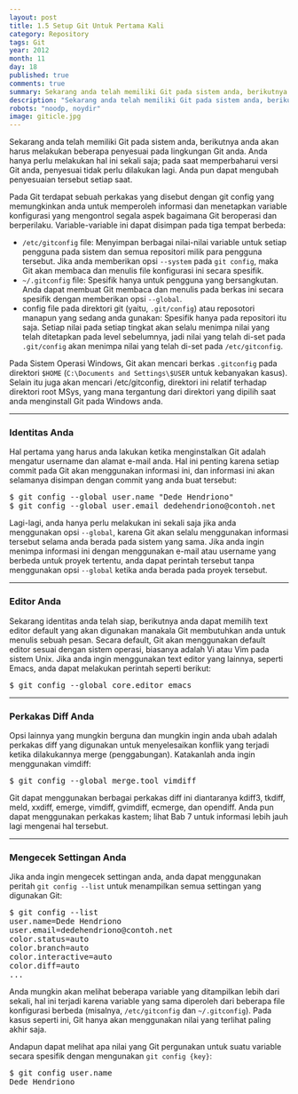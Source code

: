 ```yaml
---
layout: post
title: 1.5 Setup Git Untuk Pertama Kali
category: Repository
tags: Git
year: 2012
month: 11
day: 18
published: true
comments: true
summary: Sekarang anda telah memiliki Git pada sistem anda, berikutnya anda akan harus melakukan beberapa penyesuai pada lingkungan Git anda. Anda hanya perlu melakukan hal ini sekali saja; pada saat memperbaharui versi Git anda, penyesuai tidak perlu dilakukan lagi.
description: "Sekarang anda telah memiliki Git pada sistem anda, berikutnya anda akan harus melakukan beberapa penyesuai pada lingkungan Git anda. Anda hanya perlu melakukan hal ini sekali saja; pada saat memperbaharui versi Git anda, penyesuai tidak perlu dilakukan lagi"
robots: "noodp, noydir"
image: giticle.jpg
---
```

<p>Sekarang anda telah memiliki Git pada sistem anda, berikutnya anda akan harus melakukan beberapa penyesuai pada lingkungan Git anda. Anda hanya perlu melakukan hal ini sekali saja; pada saat memperbaharui versi Git anda, penyesuai tidak perlu dilakukan lagi. Anda pun dapat mengubah penyesuaian tersebut setiap saat.</p><p>Pada Git terdapat sebuah perkakas yang disebut dengan git config yang memungkinkan anda untuk memperoleh informasi dan menetapkan variable konfigurasi yang mengontrol segala aspek bagaimana Git beroperasi dan berperilaku. Variable-variable ini dapat disimpan pada tiga tempat berbeda:</p><ul><li><code>/etc/gitconfig</code> file: Menyimpan berbagai nilai-nilai variable untuk setiap pengguna pada sistem dan semua repositori milik para pengguna tersebut. Jika anda memberikan opsi <code>--system</code> pada <code>git config</code>, maka Git akan membaca dan menulis file konfigurasi ini secara spesifik.</li><li><code>~/.gitconfig</code> file: Spesifik hanya untuk pengguna yang bersangkutan. Anda dapat membuat Git membaca dan menulis pada berkas ini secara spesifik dengan memberikan opsi <code>--global</code>. </li>
<li>config file pada direktori git (yaitu, <code>.git/config</code>) atau reposotori manapun yang sedang anda gunakan: Spesifik hanya pada repositori itu saja. Setiap nilai pada setiap tingkat akan selalu menimpa nilai yang telah ditetapkan pada level sebelumnya, jadi nilai yang telah di-set pada <code>.git/config</code> akan menimpa nilai yang telah di-set pada <code>/etc/gitconfig</code>.</li></ul><p>Pada Sistem Operasi Windows, Git akan mencari berkas <code>.gitconfig</code> pada direktori <code>$HOME</code> (<code>C:\Documents and Settings\$USER</code> untuk kebanyakan kasus). Selain itu juga akan mencari /etc/gitconfig, direktori ini relatif terhadap direktori root MSys, yang mana tergantung dari direktori yang dipilih saat anda menginstall Git pada Windows anda.</p><hr><h3>Identitas Anda</h3><p>Hal pertama yang harus anda lakukan ketika menginstalkan Git adalah mengatur username dan alamat e-mail anda. Hal ini penting karena setiap commit pada Git akan menggunakan informasi ini, dan informasi ini akan selamanya disimpan dengan commit yang anda buat tersebut:</p>
<pre>$ git config --global user.name "Dede Hendriono"
$ git config --global user.email dedehendriono@contoh.net</pre>
<p>Lagi-lagi, anda hanya perlu melakukan ini sekali saja jika anda menggunakan opsi <code>--global</code>, karena Git akan selalu menggunakan informasi tersebut selama anda berada pada sistem yang sama. Jika anda ingin menimpa informasi ini dengan menggunakan e-mail atau username yang berbeda untuk proyek tertentu, anda dapat perintah tersebut tanpa menggunakan opsi <code>--global</code> ketika anda berada pada proyek tersebut.</p><hr><h3>Editor Anda</h3><p>Sekarang identitas anda telah siap, berikutnya anda dapat memilih text editor default yang akan digunakan manakala Git membutuhkan anda untuk menulis sebuah pesan. Secara default, Git akan menggunakan default editor sesuai dengan sistem operasi, biasanya adalah Vi atau Vim pada sistem Unix. Jika anda ingin menggunakan text editor yang lainnya, seperti Emacs, anda dapat melakukan perintah seperti berikut:</p>
<pre>$ git config --global core.editor emacs</pre><hr>
<h3>Perkakas Diff Anda</h3><p>Opsi lainnya yang mungkin berguna dan mungkin ingin anda ubah adalah perkakas diff yang digunakan untuk menyelesaikan konflik yang terjadi ketika dilakukannya merge (penggabungan). Katakanlah anda ingin menggunakan vimdiff:</p>
<pre>$ git config --global merge.tool vimdiff</pre>
<p>Git dapat menggunakan berbagai perkakas diff ini diantaranya kdiff3, tkdiff, meld, xxdiff, emerge, vimdiff, gvimdiff, ecmerge, dan opendiff. Anda pun dapat menggunakan perkakas kastem; lihat Bab 7 untuk informasi lebih jauh lagi mengenai hal tersebut.</p><hr><h3>Mengecek Settingan Anda</h3><p>Jika anda ingin mengecek settingan anda, anda dapat menggunakan peritah <code>git config --list</code> untuk menampilkan semua settingan yang digunakan Git:</p>
<pre>$ git config --list
user.name=Dede Hendriono
user.email=dedehendriono@contoh.net
color.status=auto
color.branch=auto
color.interactive=auto
color.diff=auto
...</pre>
<p>Anda mungkin akan melihat beberapa variable yang ditampilkan lebih dari sekali, hal ini terjadi karena variable yang sama diperoleh dari beberapa file konfigurasi berbeda (misalnya, <code>/etc/gitconfig</code> dan <code>~/.gitconfig</code>). Pada kasus seperti ini, Git hanya akan menggunakan nilai yang terlihat paling akhir saja.</p><p>Andapun dapat melihat apa nilai yang Git pergunakan untuk suatu variable secara spesifik dengan mengunakan <code>git config {key}</code>:</p>
<pre>$ git config user.name
Dede Hendriono</pre>